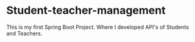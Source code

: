 # Student-teacher-management
This is my first Spring Boot Project. Where I developed API's of Students and Teachers.

